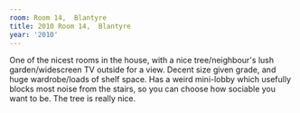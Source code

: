 ```yaml
---
room: Room 14,  Blantyre
title: 2010 Room 14,  Blantyre
year: '2010'
---
```


One of the nicest rooms in the house, with a nice tree/neighbour's lush garden/widescreen TV outside for a view. Decent size given grade, and huge wardrobe/loads of shelf space. Has a weird mini-lobby which usefully blocks most noise from the stairs, so you can choose how sociable you want to be. The tree is really nice.